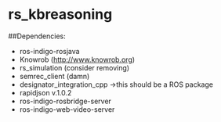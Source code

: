 # rs_kbreasoning

##Dependencies:
* ros-indigo-rosjava
* Knowrob (http://www.knowrob.org)
* rs_simulation (consider removing)
* semrec_client (damn)
* designator_integration_cpp ->this should be a ROS package
* rapidjson v.1.0.2
* ros-indigo-rosbridge-server
* ros-indigo-web-video-server

